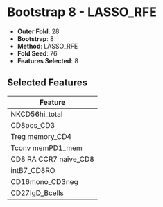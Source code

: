# Bootstrap 8 - LASSO_RFE

- **Outer Fold**: 28
- **Bootstrap**: 8
- **Method**: LASSO_RFE
- **Fold Seed**: 76
- **Features Selected**: 8

## Selected Features

| Feature |
|---------|
| NKCD56hi_total |
| CD8pos_CD3 |
| Treg memory_CD4 |
| Tconv memPD1_mem |
| CD8 RA CCR7 naive_CD8 |
| intB7_CD8RO |
| CD16mono_CD3neg |
| CD27IgD_Bcells |
